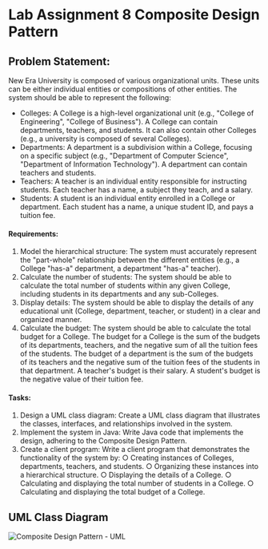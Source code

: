 # Lab Assignment 8 Composite Design Pattern

## Problem Statement: 
New Era University is composed of various organizational units. These units can be either individual entities or compositions of other entities. The system should be able to represent the following:

- Colleges: A College is a high-level organizational unit (e.g., "College of Engineering", "College of Business"). A College can contain departments, teachers, and students. It can also contain other Colleges (e.g., a university is composed of several Colleges).
- Departments: A department is a subdivision within a College, focusing on a specific subject (e.g., "Department of Computer Science", "Department of Information Technology"). A department can contain teachers and students.
- Teachers: A teacher is an individual entity responsible for instructing students. Each teacher has a name, a subject they teach, and a salary.
- Students: A student is an individual entity enrolled in a College or department. Each student has a name, a unique student ID, and pays a tuition fee.
#### Requirements:
1. Model the hierarchical structure: The system must accurately represent the "part-whole" relationship between the different entities (e.g., a College "has-a" department, a department "has-a" teacher).
2. Calculate the number of students: The system should be able to calculate the total number of students within any given College, including students in its departments and any sub-Colleges.
3. Display details: The system should be able to display the details of any educational unit (College, department, teacher, or student) in a clear and organized manner.
4. Calculate the budget: The system should be able to calculate the total budget for a College. The budget for a College is the sum of the budgets of its departments, teachers, and the negative sum of all the tuition fees of the students. The budget of a department is the sum of the budgets of its teachers and the negative sum of the tuition fees of the students in that department. A teacher's budget is their salary. A student's budget is the negative value of their tuition fee.
#### Tasks:
1. Design a UML class diagram: Create a UML class diagram that illustrates the classes, interfaces, and relationships involved in the system.
2. Implement the system in Java: Write Java code that implements the design, adhering to the Composite Design Pattern.
3. Create a client program: Write a client program that demonstrates the functionality of the system by:
○ Creating instances of Colleges, departments, teachers, and students.
○ Organizing these instances into a hierarchical structure.
○ Displaying the details of a College.
○ Calculating and displaying the total number of students in a College.
○ Calculating and displaying the total budget of a College.

## UML Class Diagram

![Composite Design Pattern - UML](https://github.com/user-attachments/assets/24df4b33-da14-41a5-83a9-3168c4941b26)
